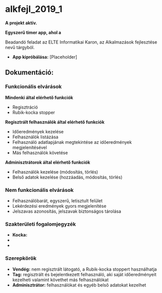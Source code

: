 # alkfejl_2019_1

**A projekt aktív.**

**Egyszerű timer app, ahol a**

Beadandó feladat az ELTE Informatikai Karon, az Alkalmazások fejlesztése nevű tárgyból.

* **App kipróbálása:** [Placeholder]

## Dokumentáció:
### Funkcionális elvárások
    
**Mindenki által elérhető funkciók**
- Regisztráció
- Rubik-kocka stopper

**Regisztrált felhasználók által elérhető funkciók**
- Időeredmények kezelése
- Felhasználók listázása
- Felhasználó adatlapjának megtekintése az időeredmények megjelenítésével
- Más felhasználók követése 

**Adminisztrátorok által elérhető funkciók**
- Felhasználók kezelése (módosítás, törlés)
- Belső adatok kezelése (hozzáadás, módosítás, törlés)

### Nem funkcionális elvárások

- Felhasználóbarát, egyszerű, letisztult felület
- Lekérdezési eredmények gyors megjelenítése
- Jelszavas azonosítás, jelszavak biztonságos tárolása

### Szakterületi fogalomjegyzék

- **Kocka:**
-
-

### Szerepkörök

- **Vendég:** nem regisztrált látogató, a Rubik-kocka stoppert használhatja
- **Tag:** regisztrált és bejelentkezett felhasználó, aki saját időeredményeit kezelheti valamint követhet más felhasználókat
- **Adminisztrátor:** felhasználókat és egyéb belső adatokat kezelhet




